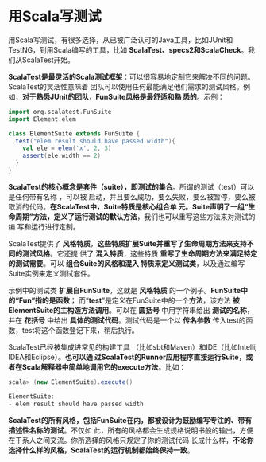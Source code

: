 用Scala写测试
===================================================================================
用Scala写测试，有很多选择，从已被广泛认可的Java工具，比如JUnit和TestNG，到用Scala编写的工具，比如
**ScalaTest、specs2和ScalaCheck**。我们从ScalaTest开始。

**ScalaTest是最灵活的Scala测试框架**：可以很容易地定制它来解决不同的问题。ScalaTest的灵活性意味着
团队可以使用任何最能满足他们需求的测试风格。例如，**对于熟悉JUnit的团队，FunSuite风格是最舒适和熟
悉的**。示例：
```scala
import org.scalatest.FunSuite
import Element.elem

class ElementSuite extends FunSuite {
  test("elem result should have passed width"){
    val ele = elem('x', 2, 3)
    assert(ele.width == 2)
  }
}
```
**ScalaTest的核心概念是套件（suite），即测试的集合**。所谓的测试（test）可以是任何带有名称 ，可以被
启动，并且要么成功，要么失败，要么被暂停，要么被取消的代码。**在ScalaTest中，Suite特质是核心组合单
元。Suite声明了一组“生命周期”方法，定义了运行测试的默认方法**，我们也可以重写这些方法来对测试的编
写和运行进行定制。

ScalaTest提供了 **风格特质**，**这些特质扩展Suite并重写了生命周期方法来支持不同的测试风格**。它还提
供了 **混入特质**，这些特质 **重写了生命周期方法来满足特定的测试需要**。可以 **组合Suite的风格和混入
特质来定义测试类**，以及通过编写Suite实例来定义测试套件。

示例中的测试类 **扩展自FunSuite**，这就是 **风格特质** 的一个例子。**FunSuite中的“Fun”指的是函数**；
而“**test**”是定义在FunSuite中的一个**方法**，该方法 **被ElementSuite的主构造方法调用**。可以在
**圆括号** 中用字符串给出 **测试的名称**，并在 **花括号** 中给出 **具体的测试代码**。测试代码是一个以
**传名参数** 传入test的函数，test将这个函数登记下来，稍后执行。

ScalaTest已经被集成进常见的构建工具 （比如sbt和Maven）和IDE（比如Intellij IDEA和Eclipse）。**也可以通
过ScalaTest的Runner应用程序直接运行Suite，或者在Scala解释器中简单地调用它的execute方法**。比如：
```scala
scala> (new ElementSuite).execute()

ElementSuite:
- elem result should have passed width
```
**ScalaTest的所有风格，包括FunSuite在内，都被设计为鼓励编写专注的、带有描述性名称的测试**。不仅如
此，所有的风格都会生成规格说明书般的输出，方便在干系人之间交流。你所选择的风格只规定了你的测试代码
长成什么样，**不论你选择什么样的风格，ScalaTest的运行机制都始终保持一致**。







